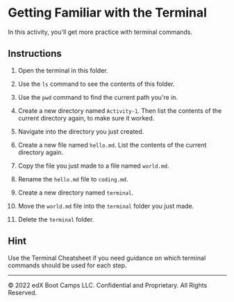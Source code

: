 # Getting Familiar with the Terminal

In this activity, you'll get more practice with terminal commands.

## Instructions

1. Open the terminal in this folder.

2. Use the `ls` command to see the contents of this folder.

3. Use the `pwd` command to find the current path you're in.

4. Create a new directory named `Activity-1`. Then list the contents of the current directory again, to make sure it worked.

5. Navigate into the directory you just created.

6. Create a new file named `hello.md`. List the contents of the current directory again.

7. Copy the file you just made to a file named `world.md`.

8. Rename the `hello.md` file to `coding.md`.

9. Create a new directory named `terminal`.

10. Move the `world.md` file into the `terminal` folder you just made.

11. Delete the `terminal` folder.

## Hint

Use the Terminal Cheatsheet if you need guidance on which terminal commands should be used for each step.

---

© 2022 edX Boot Camps LLC. Confidential and Proprietary. All Rights Reserved.
